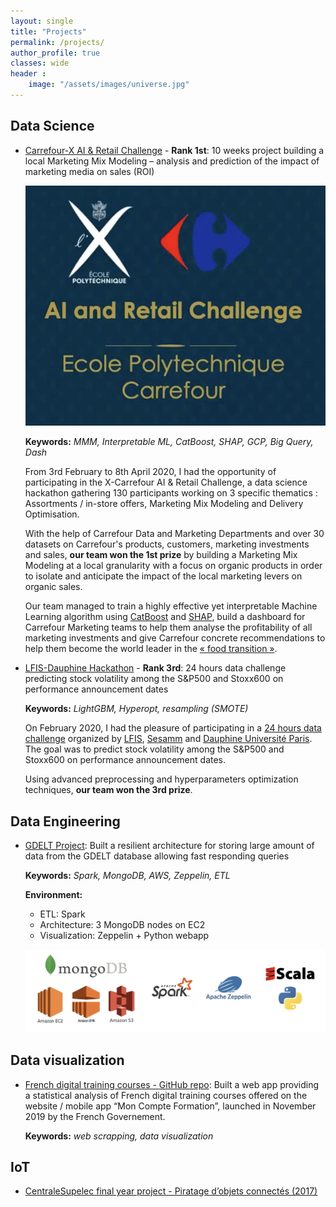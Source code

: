 ```yaml
---
layout: single
title: "Projects"
permalink: /projects/
author_profile: true
classes: wide
header :
    image: "/assets/images/universe.jpg"
---
```


## Data Science

* [Carrefour-X AI & Retail Challenge](https://github.com/jeremieperes/Hackathon-X-Carrefour-2020/) - **Rank 1st**: 10 weeks project building a local Marketing Mix Modeling – analysis and prediction of the impact of marketing media on sales (ROI)

    ![Carrefour-X AI & Retail Challenge](/assets/images/carrefour_X_challenge.png)

    **Keywords:** *MMM, Interpretable ML, CatBoost, SHAP, GCP, Big Query, Dash*

    From 3rd February to 8th April 2020, I had the opportunity of participating in the X-Carrefour AI & Retail Challenge, a data science hackathon gathering 130 participants working on 3 specific thematics : Assortments / in-store offers, Marketing Mix Modeling  and Delivery Optimisation.

    With the help of Carrefour Data and Marketing Departments and over 30 datasets on Carrefour's products, customers, marketing investments and sales, **our team won the 1st prize** by building a Marketing Mix Modeling at a local granularity with a focus on organic products in order to isolate and anticipate the impact of the local marketing levers on organic sales.

    Our team managed to train a highly effective yet interpretable Machine Learning algorithm using [CatBoost](https://catboost.ai/) and [SHAP](https://github.com/slundberg/shap), build a dashboard for Carrefour Marketing teams to help them analyse the profitability of all marketing investments and give Carrefour concrete recommendations to help them become the world leader in the [« food transition »](https://actforfood.carrefour.fr/).

* [LFIS-Dauphine Hackathon](https://github.com/jeremieperes/Team-JKVT-Datachallenge-Dauphine) - **Rank 3rd**: 24 hours data challenge predicting stock volatility among the S&P500 and Stoxx600 on performance announcement dates

    **Keywords:** *LightGBM, Hyperopt, resampling (SMOTE)*

    On February 2020, I had the pleasure of participating in a [24 hours data challenge](https://www.qminitiative.org/hackathon2---intelligence-artificielle-&-machine-learning.html) organized by [LFIS](https://www.lfis.com/fr.html), [Sesamm](https://www.sesamm.com/) and [Dauphine Université Paris](https://dauphine.psl.eu/). The goal was to predict stock volatility among the S&P500 and Stoxx600 on performance announcement dates.

    Using advanced preprocessing and hyperparameters optimization techniques, **our team won the 3rd prize**.


## Data Engineering

* [GDELT Project](https://github.com/jeremieperes/MongoDB-Gdelt):
Built a resilient architecture for storing large amount of data from the GDELT database allowing fast responding queries

    **Keywords:** *Spark, MongoDB, AWS, Zeppelin, ETL*

    **Environment:**  
    - ETL: Spark
    - Architecture: 3 MongoDB nodes on EC2
    - Visualization: Zeppelin + Python webapp

    ![Environment for GDELT project](/assets/images/gdelt.png)

## Data visualization

* [French digital training courses - GitHub repo](https://github.com/jeremieperes/french-training-courses):
Built a web app providing a statistical analysis of French digital training courses offered on the website / mobile app “Mon Compte Formation”, launched in November 2019 by the French Governement.

    **Keywords:** *web scrapping, data visualization*


## IoT

* [CentraleSupelec final year project - Piratage d’objets connectés (2017)](/assets/files/Rapport_Projet_IoT.pdf)
